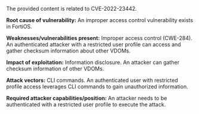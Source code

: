 The provided content is related to CVE-2022-23442.

**Root cause of vulnerability:**
An improper access control vulnerability exists in FortiOS.

**Weaknesses/vulnerabilities present:**
Improper access control (CWE-284). An authenticated attacker with a restricted user profile can access and gather checksum information about other VDOMs.

**Impact of exploitation:**
Information disclosure. An attacker can gather checksum information of other VDOMs.

**Attack vectors:**
CLI commands. An authenticated user with restricted profile access leverages CLI commands to gain unauthorized information.

**Required attacker capabilities/position:**
An attacker needs to be authenticated with a restricted user profile to execute the attack.